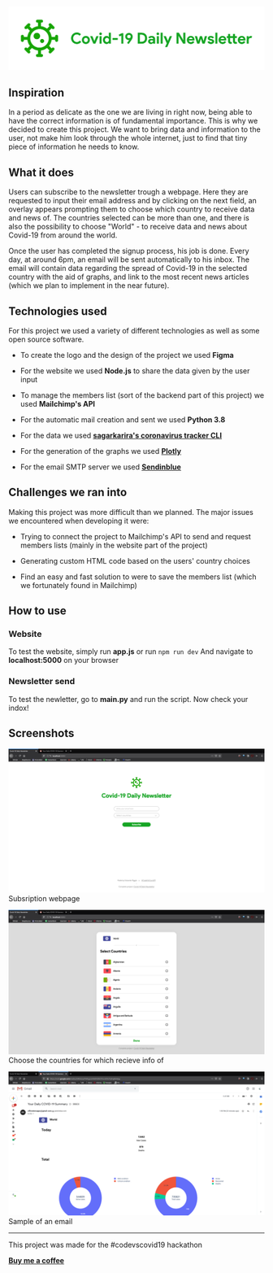 ![CDN Logo][logo]

## Inspiration

In a period as delicate as the one we are living in right now, being able to have the correct information is of fundamental importance. This is why we decided to create this project. We want to bring data and information to the user, not make him look through the whole internet, just to find that tiny piece of information he needs to know.

## What it does

Users can subscribe to the newsletter trough a webpage. Here they are requested to input their email address and by clicking on the next field, an overlay appears prompting them to choose which country to receive data and news of. The countries selected can be more than one, and there is also the possibility to choose "World" - to receive data and news about Covid-19 from around the world.

Once the user has completed the signup process, his job is done. Every day, at around 6pm, an email will be sent automatically to his inbox. The email will contain data regarding the spread of Covid-19 in the selected country with the aid of graphs, and link to the most recent news articles (which we plan to implement in the near future).

## Technologies used

For this project we used a variety of different technologies as well as some open source software.

- To create the logo and the design of the project we used **Figma**

- For the website we used **Node.js** to share the data given by the user input

- To manage the members list (sort of the backend part of this project) we used **Mailchimp's API**

- For the automatic mail creation and sent we used **Python 3.8**

- For the data we used [<u>**sagarkarira's coronavirus tracker CLI**</u>][github_link_1]

- For the generation of the graphs we used [<u>**Plotly**</u>][link_2]

- For the email SMTP server we used [<u>**Sendinblue**</u>][link_3]

## Challenges we ran into

Making this project was more difficult than we planned. The major issues we encountered when developing it were:

- Trying to connect the project to Mailchimp's API to send and request members lists (mainly in the website part of the project)

- Generating custom HTML code based on the users' country choices

- Find an easy and fast solution to were to save the members list (which we fortunately found in Mailchimp)

## How to use

### Website

To test the website, simply run **app.js** or run
`
npm run dev
`
And navigate to **localhost:5000** on your browser

### Newsletter send

To test the newletter, go to **main.py** and run the script.
Now check your indox!

## Screenshots

![screenshot 1](./branding/screenshots/screen-1.png)
Subsription webpage

![screenshot 2](./branding/screenshots/screen-2.png)
Choose the countries for which recieve info of

![screenshot 3](./branding/screenshots/screen-3.png)
Sample of an email

---

This project was made for the #codevscovid19 hackathon

[**Buy me a coffee**][bmc]

[logo]: ./branding/logo-extended.png
[github_link_1]: https://github.com/sagarkarira/coronavirus-tracker-cli
[link_2]: https://plotly.com/
[link_3]: https://www.sendinblue.com/
[bmc]: https://www.buymeacoffee.com/edoriggio
